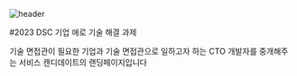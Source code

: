 ![header](https://capsule-render.vercel.app/api?type=wave&color=gradient&height=300&section=header&text=Candidate&fontSize=90)

#2023 DSC 기업 애로 기술 해결 과제

기술 면접관이 필요한 기업과 기술 면접관으로 일하고자 하는 CTO 개발자를 중개해주는 서비스 캔디데이트의 랜딩페이지입니다

